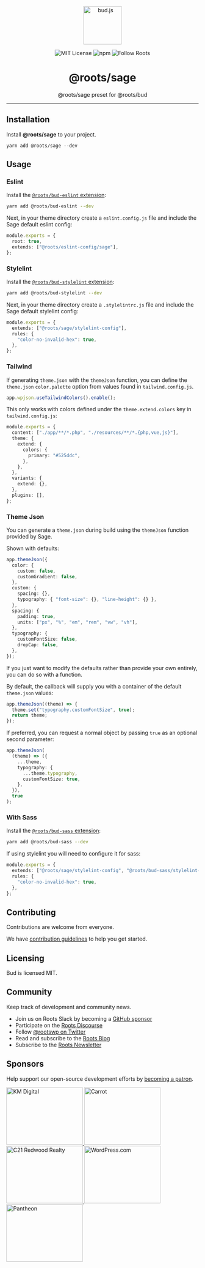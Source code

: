 <p align="center"><img src="https://cdn.roots.io/app/uploads/logo-bud.svg" height="100" alt="bud.js" /></p>

<p align="center">
  <img alt="MIT License" src="https://img.shields.io/github/license/roots/bud?color=%23525ddc&style=flat-square" />
  <img alt="npm" src="https://img.shields.io/npm/v/@roots/bud.svg?color=%23525ddc&style=flat-square" />
  <img alt="Follow Roots" src="https://img.shields.io/twitter/follow/rootswp.svg?color=%23525ddc&style=flat-square" />
</p>

<h1 align="center"><strong>@roots/sage</strong></h1>

<p align="center">
  @roots/sage preset for @roots/bud
</p>

---

## Installation

Install **@roots/sage** to your project.

```shell
yarn add @roots/sage --dev
```

## Usage

### Eslint

Install the [`@roots/bud-eslint` extension](/extensions/bud-eslint):

```sh npm2yarn
yarn add @roots/bud-eslint --dev
```

Next, in your theme directory create a `eslint.config.js` file and include the Sage default eslint config:

```ts
module.exports = {
  root: true,
  extends: ["@roots/eslint-config/sage"],
};
```

### Stylelint

Install the [`@roots/bud-stylelint` extension](/extensions/bud-sass):

```sh npm2yarn
yarn add @roots/bud-stylelint --dev
```

Next, in your theme directory create a `.stylelintrc.js` file and include the Sage default stylelint config:

```ts
module.exports = {
  extends: ["@roots/sage/stylelint-config"],
  rules: {
    "color-no-invalid-hex": true,
  },
};
```

### Tailwind

If generating `theme.json` with the `themeJson` function, you can define the `theme.json` `color.palette` option from values found in `tailwind.config.js`.

```ts title="bud.config.js"
app.wpjson.useTailwindColors().enable();
```

This only works with colors defined under the `theme.extend.colors` key in `tailwind.config.js`:

```ts title="tailwind.config.js"
module.exports = {
  content: ["./app/**/*.php", "./resources/**/*.{php,vue,js}"],
  theme: {
    extend: {
      colors: {
        primary: "#525ddc",
      },
    },
  },
  variants: {
    extend: {},
  },
  plugins: [],
};
```

### Theme Json

You can generate a `theme.json` during build using the `themeJson` function provided by Sage.

Shown with defaults:

```ts title="bud.config.js"
app.themeJson({
  color: {
    custom: false,
    customGradient: false,
  },
  custom: {
    spacing: {},
    typography: { "font-size": {}, "line-height": {} },
  },
  spacing: {
    padding: true,
    units: ["px", "%", "em", "rem", "vw", "vh"],
  },
  typography: {
    customFontSize: false,
    dropCap: false,
  },
});
```

If you just want to modify the defaults rather than provide your own entirely, you can do so with a function.

By default, the callback will supply you with a container of the default `theme.json` values:

```ts title="bud.config.js"
app.themeJson((theme) => {
  theme.set("typography.customFontSize", true);
  return theme;
});
```

If preferred, you can request a normal object by passing `true` as an optional second parameter:

```ts title="bud.config.js"
app.themeJson(
  (theme) => ({
    ...theme,
    typography: {
      ...theme.typography,
      customFontSize: true,
    },
  }),
  true
);
```

### With Sass

Install the [`@roots/bud-sass` extension](/extensions/bud-sass):

```sh npm2yarn
yarn add @roots/bud-sass --dev
```

If using stylelint you will need to configure it for sass:

```ts
module.exports = {
  extends: ["@roots/sage/stylelint-config", "@roots/bud-sass/stylelint-config"],
  rules: {
    "color-no-invalid-hex": true,
  },
};
```

## Contributing

Contributions are welcome from everyone.

We have [contribution
guidelines](https://github.com/roots/guidelines/blob/master/CONTRIBUTING.md)
to help you get started.

## Licensing

Bud is licensed MIT.

## Community

Keep track of development and community news.

- Join us on Roots Slack by becoming a [GitHub
  sponsor](https://github.com/sponsors/roots)
- Participate on the [Roots Discourse](https://discourse.roots.io/)
- Follow [@rootswp on Twitter](https://twitter.com/rootswp)
- Read and subscribe to the [Roots Blog](https://roots.io/blog/)
- Subscribe to the [Roots Newsletter](https://roots.io/subscribe/)

## Sponsors

Help support our open-source development efforts by [becoming a
patron](https://www.patreon.com/rootsdev).

<a href="https://k-m.com/">
<img src="https://cdn.roots.io/app/uploads/km-digital.svg" alt="KM Digital" width="200" height="150"/>
</a>
<a href="https://carrot.com/">
<img src="https://cdn.roots.io/app/uploads/carrot.svg" alt="Carrot" width="200" height="150"/>
</a>
<a href="https://www.c21redwood.com/">
<img src="https://cdn.roots.io/app/uploads/c21redwood.svg" alt="C21 Redwood Realty" width="200" height="150"/>
</a>
<a href="https://wordpress.com/">
<img src="https://cdn.roots.io/app/uploads/wordpress.svg" alt="WordPress.com" width="200" height="150"/>
</a>
<a href="https://pantheon.io/">
<img src="https://cdn.roots.io/app/uploads/pantheon.svg" alt="Pantheon" width="200" height="150"/>
</a>
